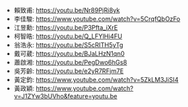 + 賴致甫: https://youtu.be/Nr89PjRi8yk  
+ 李佳駿: https://www.youtube.com/watch?v=5CrqfQbOzFo  
+ 江昱勳: https://youtu.be/P3Pfta_iXrE  
+ 柯智晧: https://youtu.be/Q_LFYlHi4FU  
+ 翁浩永: https://youtu.be/S5cRITH5yTg  
+ 戴可葳: https://youtu.be/BJaLHzN1qn0  
+ 蕭啟湘: https://youtu.be/PegDwo6hGs8  
+ 吳芳齡: https://youtu.be/e2yR7RFjm7E  
+ 黃定鈞: https://www.youtube.com/watch?v=5ZkLM3JiSI4  
+ 黃政穎: https://www.youtube.com/watch?v=J1ZYw3bUVho&feature=youtu.be  
